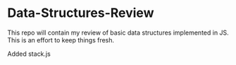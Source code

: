 # Data-Structures-Review

This repo will contain my review of basic data structures implemented in JS. This is an effort to keep things fresh.

Added stack.js
